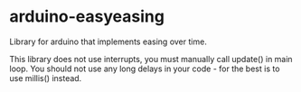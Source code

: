 arduino-easyeasing
==================

Library for arduino that implements easing over time.

This library does not use interrupts, you must manually call update() in main loop.
You should not use any long delays in your code - for the best is to use millis() instead.
